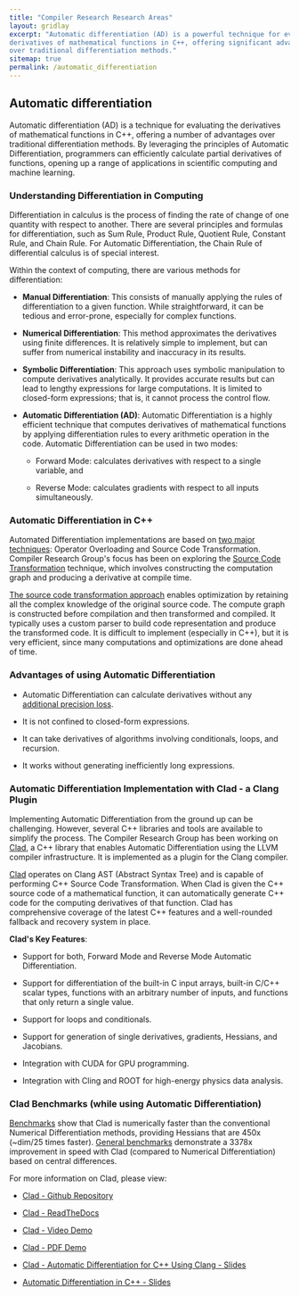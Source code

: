 ```yaml
---
title: "Compiler Research Research Areas"
layout: gridlay
excerpt: "Automatic differentiation (AD) is a powerful technique for evaluating the
derivatives of mathematical functions in C++, offering significant advantages
over traditional differentiation methods."
sitemap: true
permalink: /automatic_differentiation
---
```


## Automatic differentiation

Automatic differentiation (AD) is a technique for evaluating the derivatives
of mathematical functions in C++, offering a number of advantages over
traditional differentiation methods. By leveraging the principles of Automatic
Differentiation, programmers can efficiently calculate partial derivatives of
functions, opening up a range of applications in scientific computing and
machine learning.

### Understanding Differentiation in Computing

Differentiation in calculus is the process of finding the rate of change of
one quantity with respect to another. There are several principles and
formulas for differentiation, such as Sum Rule, Product Rule, Quotient Rule,
Constant Rule, and Chain Rule. For Automatic Differentiation, the Chain Rule
of differential calculus is of special interest.

Within the context of computing, there are various methods for
differentiation:

- **Manual Differentiation**: This consists of manually applying the rules of
  differentiation to a given function. While straightforward, it can be
  tedious and error-prone, especially for complex functions.

- **Numerical Differentiation**: This method approximates the derivatives
  using finite differences. It is relatively simple to implement, but can
  suffer from numerical instability and inaccuracy in its results.

- **Symbolic Differentiation**: This approach uses symbolic manipulation to
compute derivatives analytically. It provides accurate results but can lead to
lengthy expressions for large computations. It is limited to closed-form
expressions; that is, it cannot process the control flow.

- **Automatic Differentiation (AD)**: Automatic Differentiation is a highly
  efficient technique that computes derivatives of mathematical functions by
  applying differentiation rules to every arithmetic operation in the code.
  Automatic Differentiation can be used in two modes: 

    - Forward Mode: calculates derivatives with respect to a single variable, and 
    
    - Reverse Mode: calculates gradients with respect to all inputs
    simultaneously.

### Automatic Differentiation in C++

Automated Differentiation implementations are based on [two major techniques]:
Operator Overloading and Source Code Transformation. Compiler Research Group's
focus has been on exploring the [Source Code Transformation] technique, which
involves  constructing the computation graph and producing a derivative at
compile time. 

[The source code transformation approach] enables optimization by retaining
all the complex knowledge of the original source code. The compute graph is
constructed before compilation and then transformed and compiled. It typically
uses a custom parser to build code representation and produce the transformed
code. It is difficult to implement (especially in C++), but it is very
efficient, since many computations and optimizations are done ahead of time.

### Advantages of using Automatic Differentiation

- Automatic Differentiation can calculate derivatives without any [additional
  precision loss]. 

- It is not confined to closed-form expressions. 

- It can take derivatives of algorithms involving conditionals, loops, and
  recursion. 

- It works without generating inefficiently long expressions. 

### Automatic Differentiation Implementation with Clad - a Clang Plugin

Implementing Automatic Differentiation from the ground up can be challenging.
However, several C++ libraries and tools are available to simplify the
process. The Compiler Research Group has been working on [Clad], a C++ library
that enables Automatic Differentiation using the LLVM compiler infrastructure.
It is implemented as a plugin for the Clang compiler. 

[Clad] operates on Clang AST (Abstract Syntax Tree) and is capable of
performing C++ Source Code Transformation. When Clad is given the C++ source
code of a mathematical function, it can automatically generate C++ code for
the computing derivatives of that function. Clad has comprehensive coverage of
the latest C++ features and a well-rounded fallback and recovery system in
place.

**Clad's Key Features**:

- Support for both, Forward Mode and Reverse Mode Automatic Differentiation.

- Support for differentiation of the built-in C input arrays, built-in C/C++
  scalar types, functions with an arbitrary number of inputs, and functions
  that only return a single value.

- Support for loops and conditionals.

- Support for generation of single derivatives, gradients, Hessians, and
  Jacobians.

- Integration with CUDA for GPU programming.

- Integration with Cling and ROOT for high-energy physics data analysis.

### Clad Benchmarks (while using Automatic Differentiation)

[Benchmarks] show that Clad is numerically faster than the conventional
Numerical Differentiation methods, providing Hessians that are 450x (~dim/25
times faster). [General benchmarks] demonstrate a 3378x improvement in speed
with Clad (compared to Numerical Differentiation) based on central
differences. 

For more information on Clad, please view:

- [Clad - Github Repository](https://github.com/vgvassilev/clad)

- [Clad - ReadTheDocs](https://clad.readthedocs.io/en/latest/)

- [Clad - Video Demo](https://www.youtube.com/watch?v=SDKLsMs5i8s)

- [Clad - PDF Demo](https://indico.cern.ch/event/808843/contributions/3368929/attachments/1817666/2971512/clad_demo.pdf)

- [Clad - Automatic Differentiation for C++ Using Clang - Slides](https://indico.cern.ch/event/1005849/contributions/4227031/attachments/2221814/3762784/Clad%20--%20Automatic%20Differentiation%20in%20C%2B%2B%20and%20Clang%20.pdf)

- [Automatic Differentiation in C++ - Slides](https://compiler-research.org/assets/presentations/CladInROOT_15_02_2020.pdf)



[Clad]: https://compiler-research.org/clad/

[Benchmarks]: https://compiler-research.org/assets/presentations/CladInROOT_15_02_2020.pdf

[General benchmarks]: https://indico.cern.ch/event/1005849/contributions/4227031/attachments/2221814/3762784/Clad%20--%20Automatic%20Differentiation%20in%20C%2B%2B%20and%20Clang%20.pdf

[additional precision loss]: https://compiler-research.org/assets/presentations/CladInROOT_15_02_2020.pdf

[Source Code Transformation]: https://compiler-research.org/assets/presentations/V_Vassilev-SNL_Accelerating_Large_Workflows_Clad.pdf

[two major techniques]: https://compiler-research.org/assets/presentations/G_Singh-MODE3_Fast_Likelyhood_Calculations_RooFit.pdf

[The source code transformation approach]: https://compiler-research.org/assets/presentations/I_Ifrim-EuroAD21_GPU_AD.pdf